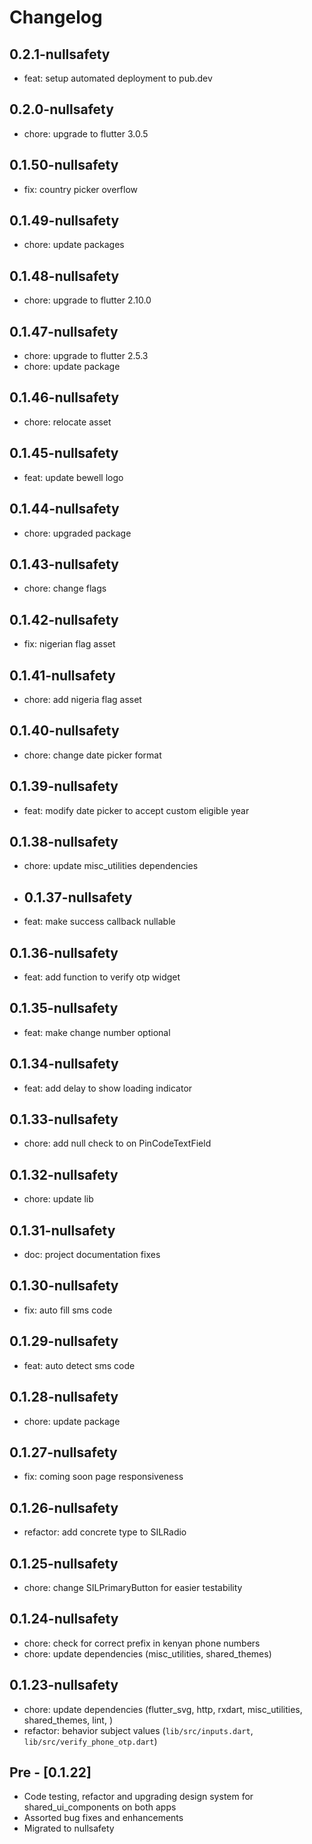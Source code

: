 # Changelog

## 0.2.1-nullsafety

- feat: setup automated deployment to pub.dev

## 0.2.0-nullsafety

- chore: upgrade to flutter 3.0.5

## 0.1.50-nullsafety

- fix: country picker overflow

## 0.1.49-nullsafety

- chore: update packages

## 0.1.48-nullsafety

- chore: upgrade to flutter 2.10.0

## 0.1.47-nullsafety

- chore: upgrade to flutter 2.5.3
- chore: update package

## 0.1.46-nullsafety

- chore: relocate asset

## 0.1.45-nullsafety

- feat: update bewell logo

## 0.1.44-nullsafety

- chore: upgraded package

## 0.1.43-nullsafety

- chore: change flags

## 0.1.42-nullsafety

- fix: nigerian flag asset

## 0.1.41-nullsafety

- chore: add nigeria flag asset

## 0.1.40-nullsafety

- chore: change date picker format

## 0.1.39-nullsafety

- feat: modify date picker to accept custom eligible year

## 0.1.38-nullsafety

- chore: update misc_utilities dependencies

- ## 0.1.37-nullsafety

- feat: make success callback nullable

## 0.1.36-nullsafety

- feat: add function to verify otp widget

## 0.1.35-nullsafety

- feat: make change number optional

## 0.1.34-nullsafety

- feat: add delay to show loading indicator

## 0.1.33-nullsafety

- chore: add null check to on PinCodeTextField

## 0.1.32-nullsafety

- chore: update lib

## 0.1.31-nullsafety

- doc: project documentation fixes

## 0.1.30-nullsafety

- fix: auto fill sms code

## 0.1.29-nullsafety

- feat: auto detect sms code

## 0.1.28-nullsafety

- chore: update package

## 0.1.27-nullsafety

- fix: coming soon page responsiveness

## 0.1.26-nullsafety

- refactor: add concrete type to SILRadio

## 0.1.25-nullsafety

- chore: change SILPrimaryButton for easier testability

## 0.1.24-nullsafety

- chore: check for correct prefix in kenyan phone numbers
- chore: update dependencies (misc_utilities, shared_themes)

## 0.1.23-nullsafety

- chore: update dependencies (flutter_svg, http, rxdart, misc_utilities, shared_themes, lint, )
- refactor: behavior subject values (`lib/src/inputs.dart`, `lib/src/verify_phone_otp.dart`)

## Pre - [0.1.22]

- Code testing, refactor and upgrading design system for shared_ui_components on both apps
- Assorted bug fixes and enhancements
- Migrated to nullsafety
